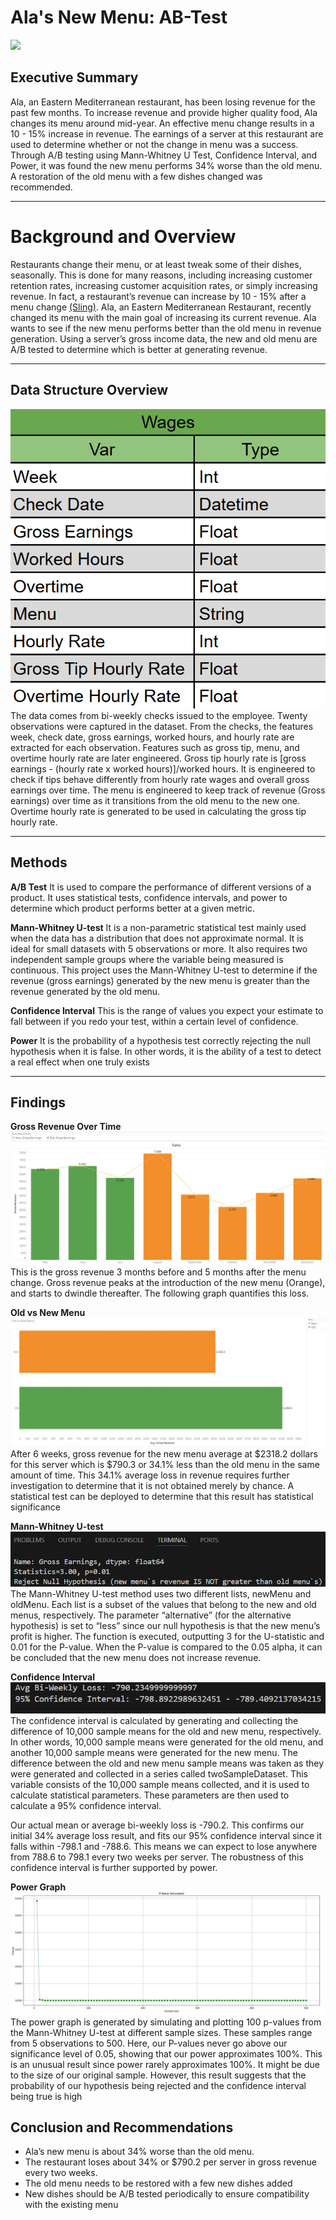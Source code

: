 # Ala's New Menu: AB-Test
![](Menu.png)

## Executive Summary
Ala, an Eastern Mediterranean restaurant, has been losing revenue for the past few months. To increase revenue and provide higher quality food, Ala changes its menu around mid-year. An effective menu change results in a 10 - 15% increase in revenue. The earnings of a server at this restaurant are used to determine whether or not the change in menu was a success. Through A/B testing using Mann-Whitney U Test, Confidence Interval, and Power, it was found the new menu performs 34% worse than the old menu. A restoration of the old menu with a few dishes changed was recommended. 

----
# Background and Overview
Restaurants change their menu, or at least tweak some of their dishes, seasonally. This is done for many reasons, including increasing customer retention rates, increasing customer acquisition rates, or simply increasing revenue. In fact, a restaurant’s revenue can increase by 10 - 15% after a menu change <a href="https://getsling.com/blog/menu-engineering/#:~:text=In%20most%20cases%2C%20when%20you,process%20every%20year%20or%20two." target="_blank">(Sling)</a>. Ala, an Eastern Mediterranean Restaurant, recently changed its menu with the main goal of increasing its current revenue. Ala wants to see if the new menu performs better than the old menu in revenue generation. Using a server’s gross income data, the new and old menu are A/B tested to determine which is better at generating revenue.

----
## Data Structure Overview
![](Data_Structure.png)
The data comes from bi-weekly checks issued to the employee. Twenty observations were captured in the dataset. From the checks, the features week, check date, gross earnings, worked hours, and hourly rate are extracted for each observation. Features such as gross tip, menu, and overtime hourly rate are later engineered. Gross tip hourly rate is [gross earnings - (hourly rate x worked hours)]/worked hours. It is engineered to check if tips behave differently from hourly rate wages and overall gross earnings over time. The menu is engineered to keep track of revenue (Gross earnings) over time as it transitions from the old menu to the new one. Overtime hourly rate is generated to be used in calculating the gross tip hourly rate. 
 
 ---- 

## Methods
**A/B Test**
It is used to compare the performance of different versions of a product. It uses statistical tests, confidence intervals, and power to determine which product performs better at a given metric.

**Mann-Whitney U-test**
It is a non-parametric statistical test mainly used when the data has a distribution that does not approximate normal. It is ideal for small datasets with 5 observations or more. It also requires two independent sample groups where the variable being measured is continuous. This project uses the Mann-Whitney U-test to determine if the revenue (gross earnings) generated by the new menu is greater than the revenue generated by the old menu.

**Confidence Interval**
This is the range of values you expect your estimate to fall between if you redo your test, within a certain level of confidence.

**Power**
It is the probability of a hypothesis test correctly rejecting the null hypothesis when it is false. In other words, it is the ability of a test to detect a real effect when one truly exists

----  
## Findings

**Gross Revenue Over Time**
![](Gross-Revenue.png)
This is the gross revenue 3 months before and 5 months after the menu change. Gross revenue peaks at the introduction of the new menu (Orange), and starts to dwindle thereafter. The following graph quantifies this loss.

**Old vs New Menu**
![](Old-vs-New-Menu.png)
After 6 weeks, gross revenue for the new menu average at $2318.2 dollars for this server which is $790.3 or 34.1% less than the old menu in the same amount of time. This 34.1% average loss in revenue requires further investigation to determine that it is not obtained merely by chance. A statistical test can be deployed to determine that this result has statistical significance 

**Mann-Whitney U-test**
![](U-test.png)
The Mann-Whitney U-test method uses two different lists, newMenu and oldMenu. Each list is a subset of the values that belong to the new and old menus, respectively. The parameter “alternative” (for the alternative hypothesis) is set to “less” since our null hypothesis is that the new menu’s profit is higher.  The function is executed, outputting 3 for the U-statistic and  0.01 for the P-value. When the P-value is compared to the 0.05 alpha, it can be concluded that the new menu does not increase revenue.

**Confidence Interval**
![](Confidence-Interval.png)
The confidence interval is calculated by generating and collecting the difference of 10,000 sample means for the old and new menu, respectively. In other words, 10,000 sample means were generated for the old menu, and another 10,000 sample means were generated for the new menu. The difference between the old and new menu sample means was taken as they were generated and collected in a series called twoSampleDataset. This variable consists of the 10,000 sample means collected, and it is used to calculate statistical parameters. These parameters are then used to calculate a 95% confidence interval.

Our actual mean or average bi-weekly loss is -790.2. This confirms our initial 34% average loss result, and fits our 95% confidence interval since it falls within -798.1 and -788.6. This means we can expect to lose anywhere from 788.6 to 798.1 every two weeks per server. The robustness of this confidence interval is further supported by power.

**Power Graph**
![](Power.png)
The power graph is generated by simulating and plotting 100 p-values from the Mann-Whitney U-test at different sample sizes. These samples range from 5 observations to 500. Here, our P-values never go above our significance level of 0.05, showing that our power approximates 100%. This is an unusual result since power rarely approximates 100%. It might be due to the size of our original sample. However, this result suggests that the probability of our hypothesis being rejected and the confidence interval being true is high

## Conclusion and Recommendations
- Ala’s new menu is about 34% worse than the old menu. 
- The restaurant loses about 34% or $790.2 per server in gross revenue every two weeks.
- The old menu needs to be restored with a few new dishes added
- New dishes should be A/B tested periodically to ensure compatibility with the existing menu
